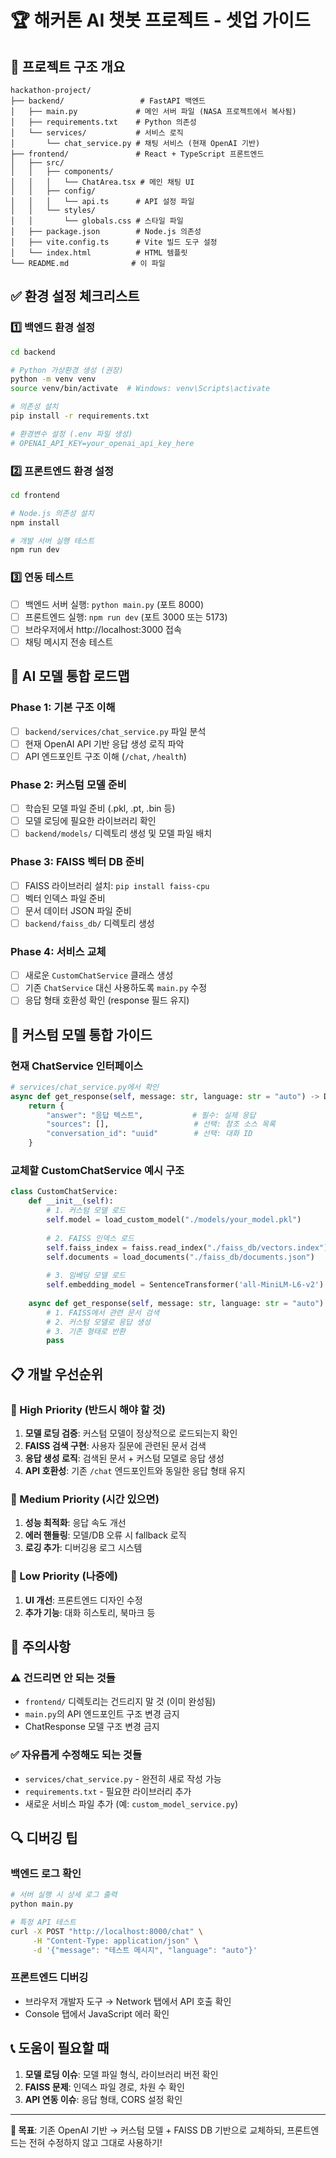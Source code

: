 # 🏆 해커톤 AI 챗봇 프로젝트 - 셋업 가이드

## 📁 프로젝트 구조 개요
```
hackathon-project/
├── backend/                 # FastAPI 백엔드
│   ├── main.py             # 메인 서버 파일 (NASA 프로젝트에서 복사됨)
│   ├── requirements.txt    # Python 의존성
│   └── services/           # 서비스 로직
│       └── chat_service.py # 채팅 서비스 (현재 OpenAI 기반)
├── frontend/               # React + TypeScript 프론트엔드
│   ├── src/
│   │   ├── components/
│   │   │   └── ChatArea.tsx # 메인 채팅 UI
│   │   ├── config/
│   │   │   └── api.ts      # API 설정 파일
│   │   └── styles/
│   │       └── globals.css # 스타일 파일
│   ├── package.json        # Node.js 의존성
│   ├── vite.config.ts      # Vite 빌드 도구 설정
│   └── index.html          # HTML 템플릿
└── README.md              # 이 파일
```

## ✅ 환경 설정 체크리스트

### 1️⃣ 백엔드 환경 설정
```bash
cd backend

# Python 가상환경 생성 (권장)
python -m venv venv
source venv/bin/activate  # Windows: venv\Scripts\activate

# 의존성 설치
pip install -r requirements.txt

# 환경변수 설정 (.env 파일 생성)
# OPENAI_API_KEY=your_openai_api_key_here
```

### 2️⃣ 프론트엔드 환경 설정
```bash
cd frontend

# Node.js 의존성 설치
npm install

# 개발 서버 실행 테스트
npm run dev
```

### 3️⃣ 연동 테스트
- [ ] 백엔드 서버 실행: `python main.py` (포트 8000)
- [ ] 프론트엔드 실행: `npm run dev` (포트 3000 또는 5173)
- [ ] 브라우저에서 http://localhost:3000 접속
- [ ] 채팅 메시지 전송 테스트

## 🤖 AI 모델 통합 로드맵

### Phase 1: 기본 구조 이해
- [ ] `backend/services/chat_service.py` 파일 분석
- [ ] 현재 OpenAI API 기반 응답 생성 로직 파악
- [ ] API 엔드포인트 구조 이해 (`/chat`, `/health`)

### Phase 2: 커스텀 모델 준비
- [ ] 학습된 모델 파일 준비 (.pkl, .pt, .bin 등)
- [ ] 모델 로딩에 필요한 라이브러리 확인
- [ ] `backend/models/` 디렉토리 생성 및 모델 파일 배치

### Phase 3: FAISS 벡터 DB 준비
- [ ] FAISS 라이브러리 설치: `pip install faiss-cpu`
- [ ] 벡터 인덱스 파일 준비
- [ ] 문서 데이터 JSON 파일 준비
- [ ] `backend/faiss_db/` 디렉토리 생성

### Phase 4: 서비스 교체
- [ ] 새로운 `CustomChatService` 클래스 생성
- [ ] 기존 `ChatService` 대신 사용하도록 `main.py` 수정
- [ ] 응답 형태 호환성 확인 (response 필드 유지)

## 🔧 커스텀 모델 통합 가이드

### 현재 ChatService 인터페이스
```python
# services/chat_service.py에서 확인
async def get_response(self, message: str, language: str = "auto") -> Dict[str, Any]:
    return {
        "answer": "응답 텍스트",           # 필수: 실제 응답
        "sources": [],                   # 선택: 참조 소스 목록
        "conversation_id": "uuid"        # 선택: 대화 ID
    }
```

### 교체할 CustomChatService 예시 구조
```python
class CustomChatService:
    def __init__(self):
        # 1. 커스텀 모델 로드
        self.model = load_custom_model("./models/your_model.pkl")
        
        # 2. FAISS 인덱스 로드
        self.faiss_index = faiss.read_index("./faiss_db/vectors.index")
        self.documents = load_documents("./faiss_db/documents.json")
        
        # 3. 임베딩 모델 로드
        self.embedding_model = SentenceTransformer('all-MiniLM-L6-v2')
    
    async def get_response(self, message: str, language: str = "auto"):
        # 1. FAISS에서 관련 문서 검색
        # 2. 커스텀 모델로 응답 생성
        # 3. 기존 형태로 반환
        pass
```

## 📋 개발 우선순위

### 🥇 High Priority (반드시 해야 할 것)
1. **모델 로딩 검증**: 커스텀 모델이 정상적으로 로드되는지 확인
2. **FAISS 검색 구현**: 사용자 질문에 관련된 문서 검색
3. **응답 생성 로직**: 검색된 문서 + 커스텀 모델로 응답 생성
4. **API 호환성**: 기존 `/chat` 엔드포인트와 동일한 응답 형태 유지

### 🥈 Medium Priority (시간 있으면)
1. **성능 최적화**: 응답 속도 개선
2. **에러 핸들링**: 모델/DB 오류 시 fallback 로직
3. **로깅 추가**: 디버깅용 로그 시스템

### 🥉 Low Priority (나중에)
1. **UI 개선**: 프론트엔드 디자인 수정
2. **추가 기능**: 대화 히스토리, 북마크 등

## 🚨 주의사항

### ⚠️ 건드리면 안 되는 것들
- `frontend/` 디렉토리는 건드리지 말 것 (이미 완성됨)
- `main.py`의 API 엔드포인트 구조 변경 금지
- ChatResponse 모델 구조 변경 금지

### ✅ 자유롭게 수정해도 되는 것들
- `services/chat_service.py` - 완전히 새로 작성 가능
- `requirements.txt` - 필요한 라이브러리 추가
- 새로운 서비스 파일 추가 (예: `custom_model_service.py`)

## 🔍 디버깅 팁

### 백엔드 로그 확인
```bash
# 서버 실행 시 상세 로그 출력
python main.py

# 특정 API 테스트
curl -X POST "http://localhost:8000/chat" \
     -H "Content-Type: application/json" \
     -d '{"message": "테스트 메시지", "language": "auto"}'
```

### 프론트엔드 디버깅
- 브라우저 개발자 도구 → Network 탭에서 API 호출 확인
- Console 탭에서 JavaScript 에러 확인

## 📞 도움이 필요할 때

1. **모델 로딩 이슈**: 모델 파일 형식, 라이브러리 버전 확인
2. **FAISS 문제**: 인덱스 파일 경로, 차원 수 확인
3. **API 연동 이슈**: 응답 형태, CORS 설정 확인

---

**🎯 목표**: 기존 OpenAI 기반 → 커스텀 모델 + FAISS DB 기반으로 교체하되, 프론트엔드는 전혀 수정하지 않고 그대로 사용하기!